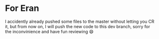 # For Eran
I accidently already pushed some files to the master without letting you CR it, but from now on, I will push the new code to this dev branch,
sorry for the inconvinience and have fun reviewing :smile:

